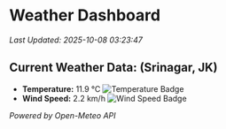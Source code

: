 
# Weather Dashboard

_Last Updated: 2025-10-08 03:23:47_

## Current Weather Data: (Srinagar, JK)
- **Temperature:** 11.9 °C ![Temperature Badge](https://img.shields.io/badge/Temperature-Low%20Temp-blue)
- **Wind Speed:** 2.2 km/h ![Wind Speed Badge](https://img.shields.io/badge/Wind%20Speed-Light%20Wind-blue)

*Powered by Open-Meteo API*
